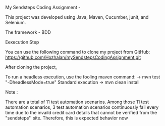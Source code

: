 My Sendsteps Coding Assignment -

This project was developed using Java, Maven, Cucumber, junit, and Selenium.

The framework - BDD

Eexecution Step

You can use the following command to clone my project from GitHub: https://github.com/Hozhalan/mySendstepsCodingAssignment.git


After cloning the project, 

To run a headless execution, use the fooling maven command: -> mvn test "-DheadlessMode=true"
Standard execution -> mvn clean install


Note :

There are a total of 11 test automation scenarios. Among those 11 test automation scenarios, 3 test automation scenarios continuously fail every time due to the 
invaild credit card details that cannot be verified from the "sendsteps'' site. Therefore, this is expected behavior now

